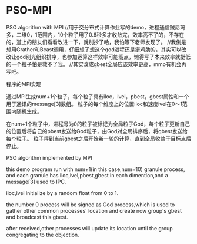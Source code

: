 # PSO-MPI
PSO algorithm with MPI
//用于交分布式计算作业写的demo，进程通信贼尼玛多，二维0，1范围内，10个粒子用了0.6秒多才收敛完，效率高不了的，不存在的，道上的朋友们看看改进一下，就别抄了哈，我怕等下老师发现了。
//我倒是想用Grather和Bcast调用，仔细想了想这个god进程还是挺鸡肋的，其实可以改改让god别光组织排序，也参加运算这样效率可能高点，懒得写了本来效率就挺低的一个粒子怕是救不了我。
//其实改成gbest全局应该效率更高，mmp有机会再写吧。

程序的MPI实现

通过MPI生成num+1个粒子，每个粒子具有iloc，ivel，pbest，gbest属性和一个用于通讯的message[3]数组。
粒子的每个维度上的位置iloc和速度ivel在0～1范围内随机生成。

在num+1个粒子中，进程号为0的粒子被标记为全局粒子God，每个粒子更新自己的位置后将自己的pbest发送给God粒子，由God对全局排序后，将gbest发送给每个粒子。
粒子得到当前gbest之后开始新一轮的计算，直到全局收敛于目标点后停止。

PSO algorithm implemented by MPI

this demo program run with num+1(in this case,num=10) granule process,
and each granule has iloc,ivel,pbest,gbest in each dimention,and a message[3] used to IPC.

iloc,ivel initialize by a random float from 0 to 1.

the number 0 process will be signed as God process,which is used to gather other common processes' location and create now group's gbest and  broadcast this gbest.

after received,other processes will update its location until the group congregating to the objection.





